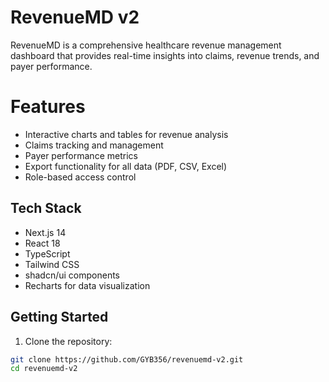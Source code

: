 # RevenueMD v2

RevenueMD is a comprehensive healthcare revenue management dashboard that provides real-time insights into claims, revenue trends, and payer performance.

# Features

- Interactive charts and tables for revenue analysis
- Claims tracking and management
- Payer performance metrics
- Export functionality for all data (PDF, CSV, Excel)
- Role-based access control

## Tech Stack

- Next.js 14
- React 18
- TypeScript
- Tailwind CSS
- shadcn/ui components
- Recharts for data visualization

## Getting Started

1. Clone the repository:
```bash
git clone https://github.com/GYB356/revenuemd-v2.git
cd revenuemd-v2

